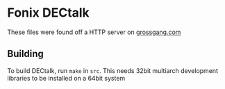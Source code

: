 # Fonix DECtalk
These files were found off a HTTP server on [grossgang.com](http://grossgang.com/tts/dectalk%20software%20and%20manual/Ad%202.zip)

## Building
To build DECtalk, run `make` in `src`.
This needs 32bit multiarch development libraries to be installed on a 64bit system
